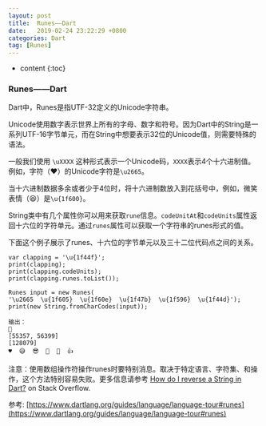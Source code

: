 ```yaml
---
layout: post
title:  Runes——Dart
date:   2019-02-24 23:22:29 +0800
categories: Dart
tag: [Runes]
---
```


* content
{:toc}



### Runes——Dart
Dart中，Runes是指UTF-32定义的Unicode字符串。

Unicode使用数字表示世界上所有的字母、数字和符号。因为Dart中的String是一系列UTF-16字节单元，而在String中想要表示32位的Unicode值，则需要特殊的语法。

一般我们使用 `\uXXXX` 这种形式表示一个Unicode码，`XXXX`表示4个十六进制值。例如，字符（♥）的Unicode字符是`\u2665`。

当十六进制数据多余或者少于4位时，将十六进制数放入到花括号中，例如，微笑表情（😆）是`\u{1f600}`。

String类中有几个属性你可以用来获取`rune`信息。`codeUnitAt`和`codeUnits`属性返回十六位的字符单元。通过`runes`属性可以获取一个字符串的runes形式的值。

下面这个例子展示了runes、十六位的字节单元以及三十二位代码点之间的关系。
```
var clapping = '\u{1f44f}';
print(clapping);
print(clapping.codeUnits);
print(clapping.runes.toList());

Runes input = new Runes(
'\u2665  \u{1f605}  \u{1f60e}  \u{1f47b}  \u{1f596}  \u{1f44d}');
print(new String.fromCharCodes(input));

输出：
👏
[55357, 56399]
[128079]
♥  😅  😎  👻  🖖  👍
```

注意：使用数组操作符操作runes时要特别消息。取决于特定语言、字符集、和操作，这个方法特别容易失败。更多信息请参考 [How do I reverse a String in Dart?](https://stackoverflow.com/questions/21521729/how-do-i-reverse-a-string-in-dart) on Stack Overflow.

参考:
[https://www.dartlang.org/guides/language/language-tour#runes](https://www.dartlang.org/guides/language/language-tour#runes)
